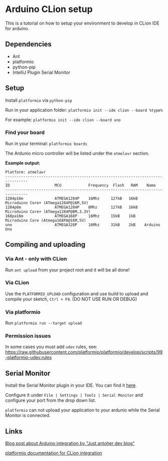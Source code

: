 # Arduino CLion setup

This is a tutorial on how to setup your environment to develop in CLion IDE for arduino.

## Dependencies

 - Ant
 - platformio
 - python-pip
 - IntelliJ Plugin Serial Monitor

## Setup

Install `platformio` via `python-pip`

Run in your application folder:
`platformio init --ide clion --board %type%` 

For example:
`platformio init --ide clion --board uno` 

### Find your board

Run in your terminal:
`platformio boards`

The Ardunio micro controller will be listed under the `atmelavr` section.

**Example output:**
```
Platform: atmelavr
--------------------------------------------------------------------------------
ID                    MCU            Frequency  Flash   RAM    Name
--------------------------------------------------------------------------------
1284p16m              ATMEGA1284P    16Mhz     127kB   16kB   Microduino Core+ (ATmega1284P@16M,5V)
1284p8m               ATMEGA1284P    8Mhz      127kB   16kB   Microduino Core+ (ATmega1284P@8M,3.3V)
168pa16m              ATMEGA168P     16Mhz     15kB    1kB    Microduino Core (Atmega168PA@16M,5V)
uno                   ATMEGA328P     16Mhz     31kB    2kB    Arduino Uno
```

## Compiling and uploading

### Via Ant - only with CLion

Run `ant upload` from your project root and it will be all done!

### Via CLion

Use the `PLATFORMIO_UPLOAD` configuration and use build to upload and compile your sketch, `Ctrl + F9`. (DO NOT USE RUN OR DEBUG)

### Via platformio

Run `platformio run --target upload`

### Permission issues

In some cases you must add `udev` rules, see:
https://raw.githubusercontent.com/platformio/platformio/develop/scripts/99-platformio-udev.rules

## Serial Monitor

Install the Serial Monitor plugin in your IDE. You can find it [here](https://plugins.jetbrains.com/plugin/8031?pr=idea).

Configure it under `File | Settings | Tools | Serial Monitor` and configure your port from the drop down list.

`platformio` can not upload your application to your ardunio while the Serial Monitor is connected.

## Links

[Blog post about Arduino integration by "Just antoher dev blog"](http://jandevblog.blogspot.de/2016/01/how-to-use-intellij-idea-to-develop-and.html)

[platformio documentation for CLion integration](http://docs.platformio.org/en/stable/ide/clion.html)

